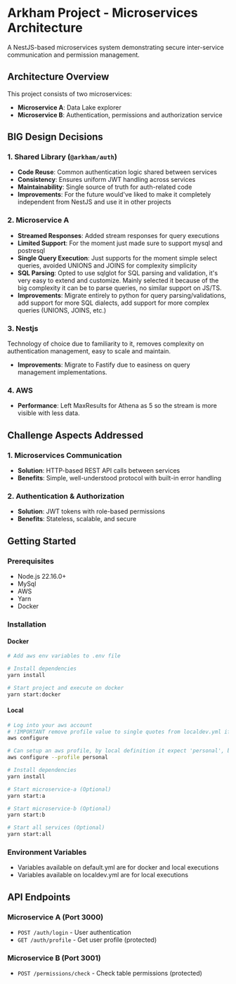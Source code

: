 # Arkham Project - Microservices Architecture

A NestJS-based microservices system demonstrating secure inter-service communication and permission management.

## Architecture Overview

This project consists of two microservices:
- **Microservice A**: Data Lake explorer
- **Microservice B**: Authentication, permissions and authorization service

## BIG Design Decisions

### 1. Shared Library (`@arkham/auth`)
- **Code Reuse**: Common authentication logic shared between services
- **Consistency**: Ensures uniform JWT handling across services
- **Maintainability**: Single source of truth for auth-related code
- **Improvements**: For the future would've liked to make it completely independent from NestJS and use it in other projects

### 2. Microservice A
- **Streamed Responses**: Added stream responses for query executions
- **Limited Support**: For the moment just made sure to support mysql and postresql
- **Single Query Execution**: Just supports for the moment simple select queries, avoided UNIONS and JOINS for complexity simplicity
- **SQL Parsing**: Opted to use sqlglot for SQL parsing and validation, it's very easy to extend and customize. Mainly selected it because of the big complexity it can be to parse queries, no similar support on JS/TS.
- **Improvements**: Migrate entirely to python for query parsing/validations, add support for more SQL dialects, add support for more complex queries (UNIONS, JOINS, etc.)

### 3. Nestjs
Technology of choice due to familiarity to it, removes complexity on authentication management, easy to scale and maintain.
- **Improvements**: Migrate to Fastify due to easiness on query management implementations.
  
### 4. AWS
- **Performance**: Left MaxResults for Athena as 5 so the stream is more visible with less data.

## Challenge Aspects Addressed

### 1. Microservices Communication
- **Solution**: HTTP-based REST API calls between services
- **Benefits**: Simple, well-understood protocol with built-in error handling

### 2. Authentication & Authorization
- **Solution**: JWT tokens with role-based permissions
- **Benefits**: Stateless, scalable, and secure

## Getting Started

### Prerequisites
- Node.js 22.16.0+
- MySql
- AWS
- Yarn
- Docker

### Installation

#### Docker
```bash
# Add aws env variables to .env file

# Install dependencies
yarn install

# Start project and execute on docker
yarn start:docker
```

#### Local
```bash
# Log into your aws account
# !IMPORTANT remove profile value to single quotes from localdev.yml if want to use default profile
aws configure

# Can setup an aws profile, by local definition it expect 'personal', but can change on the localdev.yml file on microservice-a
aws configure --profile personal

# Install dependencies
yarn install

# Start microservice-a (Optional)
yarn start:a

# Start microservice-b (Optional)
yarn start:b

# Start all services (Optional)
yarn start:all
```

### Environment Variables
- Variables available on default.yml are for docker and local executions
- Variables available on localdev.yml are for local executions

## API Endpoints

### Microservice A (Port 3000)
- `POST /auth/login` - User authentication
- `GET /auth/profile` - Get user profile (protected)

### Microservice B (Port 3001)
- `POST /permissions/check` - Check table permissions (protected)
